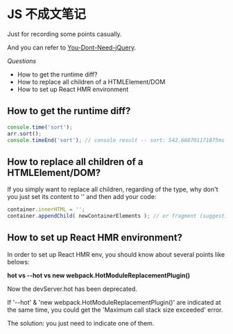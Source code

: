 # JS 不成文笔记

Just for recording some points casually.

And you can refer to [You-Dont-Need-jQuery](https://github.com/nefe/You-Dont-Need-jQuery).


*Questions*

* How to get the runtime diff?
* How to replace all children of a HTMLElement/DOM
* How to set up React HMR environment


## How to get the runtime diff?

```javascript
console.time('sort');
arr.sort();
console.timeEnd('sort'); // console result -- sort: 542.668701171875ms
```


## How to replace all children of a HTMLElement/DOM?

If you simply want to replace all children, regarding of the type, why don't you just set its content to '' and then add your code:

```javascript
container.innerHTML = '';
container.appendChild( newContainerElements ); // or fragment (suggest)
```


## How to set up React HMR environment?

In order to set up React HMR env, you should know about several points like belows:

**hot vs --hot vs new webpack.HotModuleReplacementPlugin()**

Now the devServer.hot has been deprecated.

If '--hot' & 'new webpack.HotModuleReplacementPlugin()' are indicated at the same time, you could get the 'Maximum call stack size exceeded' error.

The solution: you just need to indicate one of them.
